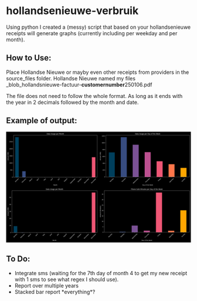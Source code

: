 # hollandsenieuwe-verbruik

Using python I created a (messy) script that based on your hollandsenieuwe receipts will generate graphs (currently including per weekday and per month). 

## How to Use:

Place Hollandse Nieuwe or mayby even other receipts from providers in the source\_files folder. Hollandse Nieuwe named my files \_blob\_hollandsnieuwe-factuur-**customernumber**250106.pdf

The file does not need to follow the whole format. As long as it ends with the year in 2 decimals followed by the month and date. 

## Example of output:

![example images](https://github.com/101br03k/hollandsenieuwe-verbruik/blob/main/images/example_image.png)

## To Do:

*   Integrate sms (waiting for the 7th day of month 4 to get my new receipt with 1 sms to see what regex I should use). 
*   Report over multiple years
*   Stacked bar report \*everything\*?